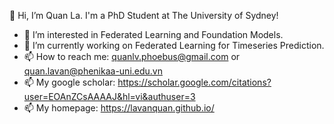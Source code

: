 👋 Hi, I’m Quan La. I'm a PhD Student at The University of Sydney!
- 👀 I’m interested in Federated Learning and Foundation Models.
- 🌱 I’m currently working on Federated Learning for Timeseries Prediction.
- 📫 How to reach me: quanlv.phoebus@gmail.com or quan.lavan@phenikaa-uni.edu.vn
- 📫 My google scholar: https://scholar.google.com/citations?user=EOAnZCsAAAAJ&hl=vi&authuser=3
- 📫 My homepage: https://lavanquan.github.io/
<!---
lavanquan/lavanquan is a ✨ special ✨ repository because its `README.md` (this file) appears on your GitHub profile.
You can click the Preview link to take a look at your changes.
--->
